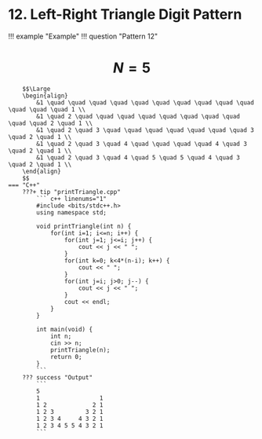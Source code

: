 # 12. Left-Right Triangle Digit Pattern

!!! example "Example"
    !!! question "Pattern 12"
        <h1 align="center">$N = 5$</h1>
        
        $$\Large
        \begin{align}
            &1 \quad \quad \quad \quad \quad \quad \quad \quad \quad \quad \quad \quad \quad 1 \\
            &1 \quad 2 \quad \quad \quad \quad \quad \quad \quad \quad \quad \quad 2 \quad 1 \\
            &1 \quad 2 \quad 3 \quad \quad \quad \quad \quad \quad \quad 3 \quad 2 \quad 1 \\
            &1 \quad 2 \quad 3 \quad 4 \quad \quad \quad \quad 4 \quad 3 \quad 2 \quad 1 \\
            &1 \quad 2 \quad 3 \quad 4 \quad 5 \quad 5 \quad 4 \quad 3 \quad 2 \quad 1 \\
        \end{align}
        $$
    === "C++"
        ???+ tip "printTriangle.cpp"
            ``` c++ linenums="1"
            #include <bits/stdc++.h>
            using namespace std;

            void printTriangle(int n) {
                for(int i=1; i<=n; i++) {
                    for(int j=1; j<=i; j++) {
                        cout << j << " ";
                    }
                    for(int k=0; k<4*(n-i); k++) {
                        cout << " ";
                    }
                    for(int j=i; j>0; j--) {
                        cout << j << " ";
                    }
                    cout << endl;
                }
            }

            int main(void) {
                int n;
                cin >> n;
                printTriangle(n);
                return 0;
            }
            ```
        ??? success "Output"
            ```
            5
            1                 1
            1 2             2 1
            1 2 3         3 2 1
            1 2 3 4     4 3 2 1
            1 2 3 4 5 5 4 3 2 1
            ```
